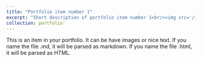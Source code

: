 ```yaml
---
title: "Portfolio item number 1"
excerpt: "Short description of portfolio item number 1<br/><img src='/images/sturgeon.jpg/'>"
collection: portfolio'
---
```


This is an item in your portfolio. It can be have images or nice text. If you name the file .md, it will be parsed as markdown. If you name the file .html, it will be parsed as HTML. 

